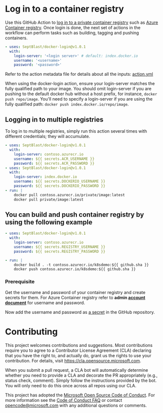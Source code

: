 # Log in to a container registry
Use this GitHub Action to [log in to a private container registry](https://docs.docker.com/engine/reference/commandline/login/) such as [Azure Container registry](https://azure.microsoft.com/en-us/services/container-registry/). Once login is done, the next set of actions in the workflow can perform tasks such as building, tagging and pushing containers.

```yaml
- uses: SeptBlast/docker-login@v1.0.1
  with:
    login-server: '<login server>' # default: index.docker.io
    username: '<username>'
    password: '<password>'
```
Refer to the action metadata file for details about all the inputs: [action.yml](https://github.com/Azure/docker-login/blob/master/action.yml)

When using the docker-login action, ensure your login-server matches the fully qualified path to your image. You should omit login-server if you are pushing to the default docker hub without a host prefix, for instance, `docker push repo/image`. You'll need to specify a login-server if you are using the fully qualified path: `docker push index.docker.io/repo/image`. 

## Logging in to multiple registries
To log in to multiple registries, simply run this action several times with different credentials; they will accumulate.

```yaml
- uses: SeptBlast/docker-login@v1.0.1
  with:
    login-server: contoso.azurecr.io
    username: ${{ secrets.ACR_USERNAME }}
    password: ${{ secrets.ACR_PASSWORD }}
- uses: SeptBlast/docker-login@v1.0.1
  with:
    login-server: index.docker.io
    username: ${{ secrets.DOCKERIO_USERNAME }}
    password: ${{ secrets.DOCKERIO_PASSWORD }}
- run: |
    docker pull contoso.azurecr.io/private/image:latest
    docker pull private/image:latest
```

## You can build and push container registry by using the following example
```yaml
- uses: SeptBlast/docker-login@v1.0.1
  with:
    login-server: contoso.azurecr.io
    username: ${{ secrets.REGISTRY_USERNAME }}
    password: ${{ secrets.REGISTRY_PASSWORD }}

- run: |
    docker build . -t contoso.azurecr.io/k8sdemo:${{ github.sha }}
    docker push contoso.azurecr.io/k8sdemo:${{ github.sha }}
```

### Prerequisite
Get the username and password of your container registry and create secrets for them. For Azure Container registry refer to **admin [account document](https://docs.microsoft.com/en-us/azure/container-registry/container-registry-authentication#admin-account)** for username and password.

Now add the username and password as [a secret](https://developer.github.com/actions/managing-workflows/storing-secrets/) in the GitHub repository.

# Contributing

This project welcomes contributions and suggestions.  Most contributions require you to agree to a
Contributor License Agreement (CLA) declaring that you have the right to, and actually do, grant us
the rights to use your contribution. For details, visit https://cla.opensource.microsoft.com.

When you submit a pull request, a CLA bot will automatically determine whether you need to provide
a CLA and decorate the PR appropriately (e.g., status check, comment). Simply follow the instructions
provided by the bot. You will only need to do this once across all repos using our CLA.

This project has adopted the [Microsoft Open Source Code of Conduct](https://opensource.microsoft.com/codeofconduct/).
For more information see the [Code of Conduct FAQ](https://opensource.microsoft.com/codeofconduct/faq/) or
contact [opencode@microsoft.com](mailto:opencode@microsoft.com) with any additional questions or comments.

